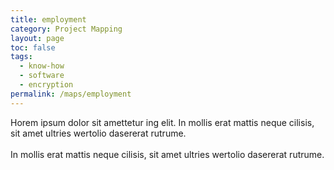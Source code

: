 ```yaml
---
title: employment
category: Project Mapping
layout: page
toc: false
tags:
  - know-how
  - software
  - encryption
permalink: /maps/employment
---
```


Horem ipsum dolor sit amettetur ing elit. 
							In mollis erat mattis neque cilisis, sit amet ultries wertolio dasererat rutrume.<br><br>
							In mollis erat mattis neque cilisis, sit amet ultries wertolio dasererat rutrume.
